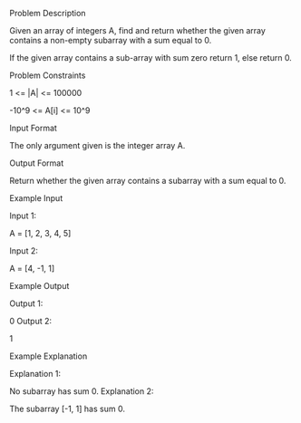 Problem Description

Given an array of integers A, find and return whether the given array contains a non-empty subarray with a sum equal to 0.

If the given array contains a sub-array with sum zero return 1, else return 0.




Problem Constraints

1 <= |A| <= 100000

-10^9 <= A[i] <= 10^9




Input Format

The only argument given is the integer array A.



Output Format

Return whether the given array contains a subarray with a sum equal to 0.



Example Input

Input 1:


 A = [1, 2, 3, 4, 5]


Input 2:

















 A = [4, -1, 1]











Example Output

Output 1:

 0
Output 2:

 1


Example Explanation

Explanation 1:

 No subarray has sum 0.
Explanation 2:

 The subarray [-1, 1] has sum 0.